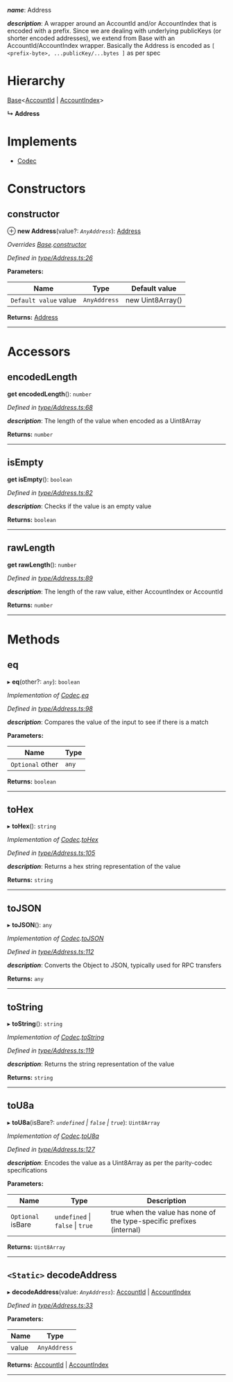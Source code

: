 

*__name__*: Address

*__description__*: A wrapper around an AccountId and/or AccountIndex that is encoded with a prefix. Since we are dealing with underlying publicKeys (or shorter encoded addresses), we extend from Base with an AccountId/AccountIndex wrapper. Basically the Address is encoded as `[ <prefix-byte>, ...publicKey/...bytes ]` as per spec

# Hierarchy

 [Base](_codec_base_.base.md)<[AccountId](_type_accountid_.accountid.md) \| [AccountIndex](_type_accountindex_.accountindex.md)>

**↳ Address**

# Implements

* [Codec](../interfaces/_types_.codec.md)

# Constructors

<a id="constructor"></a>

##  constructor

⊕ **new Address**(value?: *`AnyAddress`*): [Address](_type_address_.address.md)

*Overrides [Base](_codec_base_.base.md).[constructor](_codec_base_.base.md#constructor)*

*Defined in [type/Address.ts:26](https://github.com/polkadot-js/api/blob/143cd2f/packages/types/src/type/Address.ts#L26)*

**Parameters:**

| Name | Type | Default value |
| ------ | ------ | ------ |
| `Default value` value | `AnyAddress` |  new Uint8Array() |

**Returns:** [Address](_type_address_.address.md)

___

# Accessors

<a id="encodedlength"></a>

##  encodedLength

**get encodedLength**(): `number`

*Defined in [type/Address.ts:68](https://github.com/polkadot-js/api/blob/143cd2f/packages/types/src/type/Address.ts#L68)*

*__description__*: The length of the value when encoded as a Uint8Array

**Returns:** `number`

___
<a id="isempty"></a>

##  isEmpty

**get isEmpty**(): `boolean`

*Defined in [type/Address.ts:82](https://github.com/polkadot-js/api/blob/143cd2f/packages/types/src/type/Address.ts#L82)*

*__description__*: Checks if the value is an empty value

**Returns:** `boolean`

___
<a id="rawlength"></a>

##  rawLength

**get rawLength**(): `number`

*Defined in [type/Address.ts:89](https://github.com/polkadot-js/api/blob/143cd2f/packages/types/src/type/Address.ts#L89)*

*__description__*: The length of the raw value, either AccountIndex or AccountId

**Returns:** `number`

___

# Methods

<a id="eq"></a>

##  eq

▸ **eq**(other?: *`any`*): `boolean`

*Implementation of [Codec](../interfaces/_types_.codec.md).[eq](../interfaces/_types_.codec.md#eq)*

*Defined in [type/Address.ts:98](https://github.com/polkadot-js/api/blob/143cd2f/packages/types/src/type/Address.ts#L98)*

*__description__*: Compares the value of the input to see if there is a match

**Parameters:**

| Name | Type |
| ------ | ------ |
| `Optional` other | `any` |

**Returns:** `boolean`

___
<a id="tohex"></a>

##  toHex

▸ **toHex**(): `string`

*Implementation of [Codec](../interfaces/_types_.codec.md).[toHex](../interfaces/_types_.codec.md#tohex)*

*Defined in [type/Address.ts:105](https://github.com/polkadot-js/api/blob/143cd2f/packages/types/src/type/Address.ts#L105)*

*__description__*: Returns a hex string representation of the value

**Returns:** `string`

___
<a id="tojson"></a>

##  toJSON

▸ **toJSON**(): `any`

*Implementation of [Codec](../interfaces/_types_.codec.md).[toJSON](../interfaces/_types_.codec.md#tojson)*

*Defined in [type/Address.ts:112](https://github.com/polkadot-js/api/blob/143cd2f/packages/types/src/type/Address.ts#L112)*

*__description__*: Converts the Object to JSON, typically used for RPC transfers

**Returns:** `any`

___
<a id="tostring"></a>

##  toString

▸ **toString**(): `string`

*Implementation of [Codec](../interfaces/_types_.codec.md).[toString](../interfaces/_types_.codec.md#tostring)*

*Defined in [type/Address.ts:119](https://github.com/polkadot-js/api/blob/143cd2f/packages/types/src/type/Address.ts#L119)*

*__description__*: Returns the string representation of the value

**Returns:** `string`

___
<a id="tou8a"></a>

##  toU8a

▸ **toU8a**(isBare?: *`undefined` \| `false` \| `true`*): `Uint8Array`

*Implementation of [Codec](../interfaces/_types_.codec.md).[toU8a](../interfaces/_types_.codec.md#tou8a)*

*Defined in [type/Address.ts:127](https://github.com/polkadot-js/api/blob/143cd2f/packages/types/src/type/Address.ts#L127)*

*__description__*: Encodes the value as a Uint8Array as per the parity-codec specifications

**Parameters:**

| Name | Type | Description |
| ------ | ------ | ------ |
| `Optional` isBare | `undefined` \| `false` \| `true` |  true when the value has none of the type-specific prefixes (internal) |

**Returns:** `Uint8Array`

___
<a id="decodeaddress"></a>

## `<Static>` decodeAddress

▸ **decodeAddress**(value: *`AnyAddress`*): [AccountId](_type_accountid_.accountid.md) \| [AccountIndex](_type_accountindex_.accountindex.md)

*Defined in [type/Address.ts:33](https://github.com/polkadot-js/api/blob/143cd2f/packages/types/src/type/Address.ts#L33)*

**Parameters:**

| Name | Type |
| ------ | ------ |
| value | `AnyAddress` |

**Returns:** [AccountId](_type_accountid_.accountid.md) \| [AccountIndex](_type_accountindex_.accountindex.md)

___

